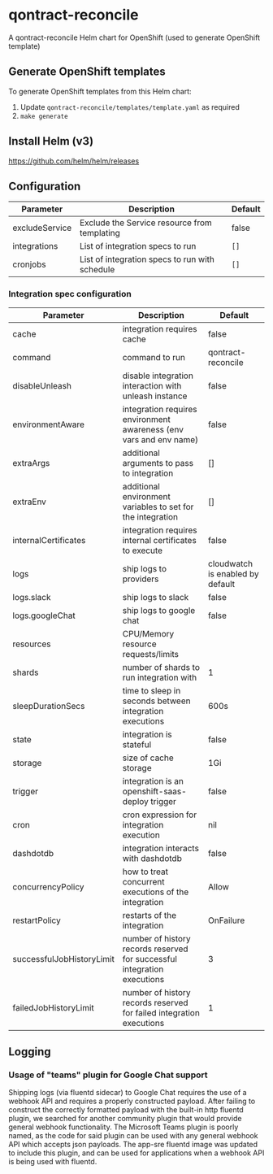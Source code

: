 # qontract-reconcile

A qontract-reconcile Helm chart for OpenShift (used to generate OpenShift template)

## Generate OpenShift templates

To generate OpenShift templates from this Helm chart:

1. Update `qontract-reconcile/templates/template.yaml` as required
4. `make generate`

## Install Helm (v3)

https://github.com/helm/helm/releases

## Configuration

| Parameter                   | Description                                                              | Default                            |
|-----------------------------|--------------------------------------------------------------------------|------------------------------------|
| excludeService              | Exclude the Service resource from templating                             | false                              |
| integrations                | List of integration specs to run                                         | `[]`                               |
| cronjobs                    | List of integration specs to run with schedule                           | `[]`                               |

### Integration spec configuration

| Parameter                   | Description                                                              | Default                            |
|-----------------------------|--------------------------------------------------------------------------|------------------------------------|
| cache                       | integration requires cache                                               | false                              |
| command                     | command to run                                                           | qontract-reconcile                 |
| disableUnleash              | disable integration interaction with unleash instance                    | false                              |
| environmentAware            | integration requires environment awareness (env vars and env name)       | false                              |
| extraArgs                   | additional arguments to pass to integration                              | []                                 |
| extraEnv                    | additional environment variables to set for the integration              | []                                 |
| internalCertificates        | integration requires internal certificates to execute                    | false                              |
| logs                        | ship logs to providers                                                   | cloudwatch is enabled by default   |
| logs.slack                  | ship logs to slack                                                       | false                              |
| logs.googleChat             | ship logs to google chat                                                 | false                              |
| resources                   | CPU/Memory resource requests/limits                                      |                                    |
| shards                      | number of shards to run integration with                                 | 1                                  |
| sleepDurationSecs           | time to sleep in seconds between integration executions                  | 600s                               |
| state                       | integration is stateful                                                  | false                              |
| storage                     | size of cache storage                                                    | 1Gi                                |
| trigger                     | integration is an openshift-saas-deploy trigger                          | false                              |
| cron                        | cron expression for integration execution                                | nil                                |
| dashdotdb                   | integration interacts with dashdotdb                                     | false                              |
| concurrencyPolicy           | how to treat concurrent executions of the integration                    | Allow                              |
| restartPolicy               | restarts of the integration                                              | OnFailure                          |
| successfulJobHistoryLimit   | number of history records reserved for successful integration executions | 3                                  |
| failedJobHistoryLimit       | number of history records reserved for failed integration executions     | 1                                  |

## Logging

### Usage of "teams" plugin for Google Chat support

Shipping logs (via fluentd sidecar) to Google Chat requires the use of a webhook API and requires a properly constructed payload. After failing to construct the correctly formatted payload with the built-in http fluentd plugin, we searched for another community plugin that would provide general webhook functionality. The Microsoft Teams plugin is poorly named, as the code for said plugin can be used with any general webhook API which accepts json payloads. The app-sre fluentd image was updated to include this plugin, and can be used for applications when a webhook API is being used with fluentd. 
